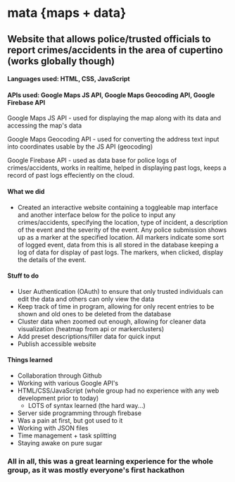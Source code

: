 # mata {maps + data}
## Website that allows police/trusted officials to report crimes/accidents in the area of cupertino (works globally though)
#### Languages used: HTML, CSS, JavaScript
#### APIs used: Google Maps JS API, Google Maps Geocoding API, Google Firebase API

Google Maps JS API - used for displaying the map along with its data and accessing the map's data 

Google Maps Geocoding API - used for converting the address text input into coordinates usable by the JS API (geocoding)

Google Firebase API - used as data base for police logs of crimes/accidents, works in realtime, helped in displaying past logs, keeps a record of past logs effeciently on the cloud.

#### What we did
- Created an interactive website containing a toggleable map interface and another interface below for the police to input any crimes/accidents, specifying the location, type of incident, a description of the event and the severity of the event. Any police submission shows up as a marker at the specified location. All markers indicate some sort of logged event, data from this is all stored in the database keeping a log of data for display of past logs. The markers, when clicked, display the details of the event.

#### Stuff to do

- User Authentication (OAuth) to ensure that only trusted individuals can edit the data and others can only view the data
- Keep track of time in program, allowing for only recent entries to be shown and old ones to be deleted from the database
- Cluster data when zoomed out enough, allowing for cleaner data visualization (heatmap from api or markerclusters)
- Add preset descriptions/filler data for quick input
- Publish accessible website


#### Things learned
- Collaboration through Github
- Working with various Google API's
- HTML/CSS/JavaScript (whole group had no experience with any web development prior to today) 
  - LOTS of syntax learned (the hard way...)
- Server side programming through firebase
 - Was a pain at first, but got used to it
- Working with JSON files
- Time management + task splitting
- Staying awake on pure sugar

### All in all, this was a great learning experience for the whole group, as it was mostly everyone's first hackathon



